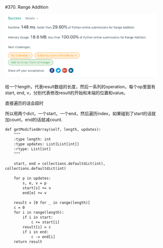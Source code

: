 #370. Range Addition

![avatar](https://github.com/AlexQianYi/Leetcode2019Winter/blob/master/屏幕快照%202019-03-05%20上午12.42.43.png)

给一个length，代表result数组的长度，然后一系列的operation，每个op里面有start, end, v，分别代表修改result的开始和末端的位置和value。

直接遍历的话会超时

所以用两个dict，一个start，一个end，然后遍历index，如果碰到了start的话就加count，end的话就减count.

    def getModifiedArray(self, length, updates):
        """
        :type length: int
        :type updates: List[List[int]]
        :rtype: List[int]
        """
        
        start, end = collections.defaultdict(int), collections.defaultdict(int)
        
        for p in updates:
            s, e, v = p
            start[s] += v
            end[e] += v
            
        result = [0 for _ in range(length)]
        c = 0
        for i in range(length):
            if i in start:
                c += start[i]
            result[i] = c
            if i in end:
                c -= end[i]
        return result